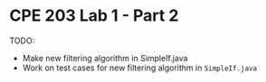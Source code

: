 # CPE 203 Lab 1 - Part 2

TODO:
- Make new filtering algorithm in SimpleIf.java
- Work on test cases for new filtering algorithm in `SimpleIf.java`